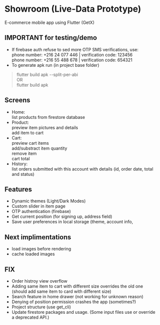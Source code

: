 # Showroom (Live-Data Prototype)
E-commerce mobile app using Flutter (GetX)

## IMPORTANT for testing/demo
- If firebase auth refuse to sed more OTP SMS verifications, use: <br>
phone number: +216 24 077 446 | verification code: 123456<br>
phone number: +216 55 488 678	| verification code: 654321<br>
- To generate apk run (in project base folder)<br>
> flutter build apk --split-per-abi <br>
OR<br>
> flutter build apk 

## Screens
- Home: <br>
list products from firestore database<br>
- Product: <br>
preview item pictures and details<br>
add item to cart<br>
- Cart: <br>
preview cart items<br>
add/substract item quantity<br>
remove item<br>
cart total<br>
- History:<br>
list orders submitted with this account with details (id, order date, total and status)<br>

## Features
- Dynamic themes (Light/Dark Modes)<br>
- Custom slider in item page<br>
- OTP authentication (firebase)<br>
- Get current position (for signing up, address field)<br>
- Save user preferences in local storage (theme, account info, 

## Next implimentations
- load images before rendering
- cache loaded images 

## FIX
- Order histroy view overflow <br>
- Adding same item to cart with different size overrides the old one (should add same item to card with different size)<br>
- Search feature in home drawer (not working for unknown reason)<br>
- Denying of position permission crashes the app (sometimes?)<br>
- Project structure (use get_cli)<br>
- Update firestore packages and usage. (Some input files use or override a deprecated API.)
